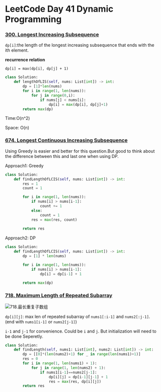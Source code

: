 # LeetCode Day 41 Dynamic Programming 

### [300. Longest Increasing Subsequence](https://leetcode.com/problems/longest-increasing-subsequence/)

`dp[i]`:the length of the longest increasing subsequence that ends with the ith element.

**recurrence relation**

`dp[i] = max(dp[i], dp[j] + 1)`



```python
class Solution:
    def lengthOfLIS(self, nums: List[int]) -> int:
        dp = [1]*len(nums)
        for i in range(1, len(nums)):
            for j in range(0,i):
                if nums[j] < nums[i]:
                    dp[i] = max(dp[i], dp[j]+1)
        return max(dp)
```

Time:O(n^2)

Space: O(n)





### [674. Longest Continuous Increasing Subsequence](https://leetcode.com/problems/longest-continuous-increasing-subsequence/)

Using Greedy is easier and better for this question.But good to think about the difference between this and last one when using DP.

Approach1: Greedy

```python
class Solution:
    def findLengthOfLCIS(self, nums: List[int]) -> int:
        res = 1
        count = 1

        for i in range(1, len(nums)):
            if nums[i] > nums[i-1]:
                count += 1
            else:
                count = 1
            res = max(res, count)
            
        return res
```

Approach2: DP

```python
class Solution:
    def findLengthOfLCIS(self, nums: List[int]) -> int:
        dp = [1] * len(nums)

        for i in range(1, len(nums)):
            if nums[i] > nums[i-1]:
                dp[i] = dp[i-1] + 1
        
        return max(dp)
```



### [718. Maximum Length of Repeated Subarray](https://leetcode.com/problems/maximum-length-of-repeated-subarray/)

![718.最长重复子数组](https://code-thinking-1253855093.file.myqcloud.com/pics/2021011215282060.jpg)

`dp[i][j]`: max len of repeated subarray of `nums1[:i-1]` and `nums2[:j-1]`. (end with `nums1[i-1]` or `nums2[j-1]`)

`i-1` and `j-1` for convenience. Could be `i` and `j`. But initialization will need to be done Seperetly.



```python
class Solution:
    def findLength(self, nums1: List[int], nums2: List[int]) -> int:
        dp = [[0]*(len(nums2)+1) for _ in range(len(nums1)+1)]
        res = 0
        for i in range(1, len(nums1) + 1):
            for j in range(1, len(nums2) + 1):
                if nums1[i-1]==nums2[j-1]:
                    dp[i][j] = dp[i-1][j-1] + 1
                    res = max(res, dp[i][j])
        return res
```

